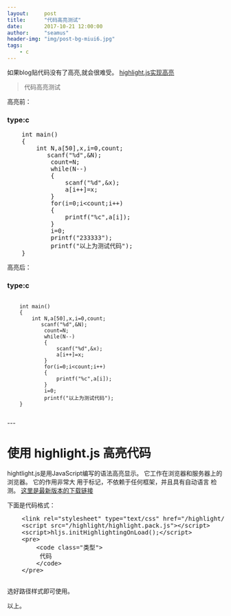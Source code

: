 ```yaml
---
layout:     post
title:      "代码高亮测试"
date:       2017-10-21 12:00:00
author:     "seamus"
header-img: "img/post-bg-miui6.jpg"
tags:
    - c
---
```

<link rel="stylesheet" type="text/css" href="/js/highlight/styles/vs2015.css">
<script src="/js/highlight/highlight.pack.js"></script>
<script>hljs.initHighlightingOnLoad();</script>

如果blog贴代码没有了高亮,就会很难受。
[highlight.js实现高亮](#build) 
>代码高亮测试

高亮前：
<h3>type:c</h3>
<pre>
    int main()
    {
        int N,a[50],x,i=0,count;
           scanf("%d",&N);
            count=N;
            while(N--)
            {
                scanf("%d",&x);
                a[i++]=x;
            }
            for(i=0;i&lt;count;i++)
            {
                printf("%c",a[i]);
            }
            i=0;
            printf("233333");
            printf("以上为测试代码");
    }    
</pre>

高亮后：
<h3>type:c</h3>
<pre>
    <code class="c">
    int main()
    {
        int N,a[50],x,i=0,count;
           scanf("%d",&N);
            count=N;
            while(N--)
            {
                scanf("%d",&x);
                a[i++]=x;
            }
            for(i=0;i&lt;count;i++)
            {
                printf("%c",a[i]);
            }
            i=0;
            printf("以上为测试代码");
    }
    </code>
</pre>

<p id="build"></p>
---
<h1>使用 highlight.js 高亮代码</h1>

hightlight.js是用JavaScript编写的语法高亮显示。
它工作在浏览器和服务器上的浏览器。
它的作用非常大
用于标记，不依赖于任何框架，并且具有自动语言
检测。
<a href="https://highlightjs.org/">这里是最新版本的下载链接</a>

下面是代码格式：
<pre>
    &lt;link rel="stylesheet" type="text/css" href="/highlight/styles/vs2015.css"&gt;
    &lt;script src="/highlight/highlight.pack.js"&gt;&lt;/script&gt;
    &lt;script>hljs.initHighlightingOnLoad();&lt;/script&gt;
    &lt;pre&gt;
        &lt;code class="类型"&gt;
         代码   
        &lt;/code&gt;
    &lt;/pre&gt;

</pre>
选好路径样式即可使用。

 以上。

